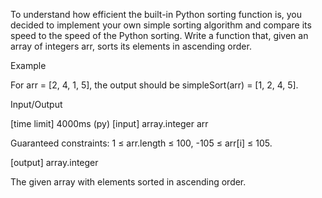 To understand how efficient the built-in Python sorting function is, you decided to implement your own simple sorting algorithm and compare its speed to the speed of the Python sorting. Write a function that, given an array of integers arr, sorts its elements in ascending order.

Example

For arr = [2, 4, 1, 5], the output should be
simpleSort(arr) = [1, 2, 4, 5].

Input/Output

[time limit] 4000ms (py)
[input] array.integer arr

Guaranteed constraints:
1 ≤ arr.length ≤ 100,
-105 ≤ arr[i] ≤ 105.

[output] array.integer

The given array with elements sorted in ascending order.
